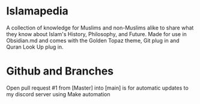 # Islamapedia
 A collection of knowledge for Muslims and non-Muslims alike to share what they know about Islam's History, Philosophy, and Future. Made for use in Obsidian.md and comes with the Golden Topaz theme, Git plug in and Quran Look Up plug in. 

# Github and Branches
Open pull request #1 from [Master] into [main] is for automatic updates to my discord server using Make automation
